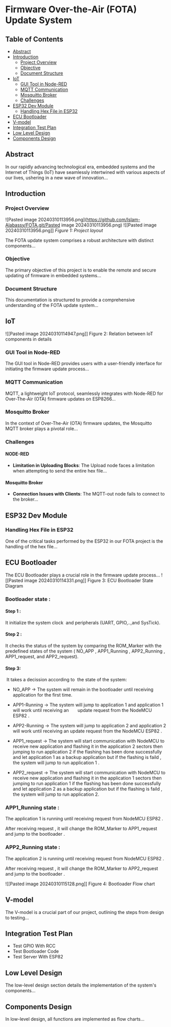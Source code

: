 # Firmware Over-the-Air (FOTA) Update System

## Table of Contents
- [Abstract](#abstract)
- [Introduction](#introduction)
  - [Project Overview](#project-overview)
  - [Objective](#objective)
  - [Document Structure](#document-structure)
- [IoT](#iot)
  - [GUI Tool in Node-RED](#gui-tool-in-node-red)
  - [MQTT Communication](#mqtt-communication)
  - [Mosquitto Broker](#mosquitto-broker)
  - [Challenges](#challenges)
- [ESP32 Dev Module](#esp32-dev-module)
  - [Handling Hex File in ESP32](#handling-hex-file-in-esp32)
- [ECU Bootloader](#ecu-bootloader)
- [V-model](#v-model)
- [Integration Test Plan](#integration-test-plan)
- [Low Level Design](#low-level-design)
- [Components Design](#components-design)

## Abstract

In our rapidly advancing technological era, embedded systems and the Internet of Things (IoT) have seamlessly intertwined with various aspects of our lives, ushering in a new wave of innovation...

## Introduction

### Project Overview
![Pasted image 20240310113956.png](https://github.com/Islam-Alabassy/FOTA.git/Pasted image 20240310113956.png)
  ![[Pasted image 20240310113956.png]]
*Figure 1: Project layout*  

The FOTA update system comprises a robust architecture with distinct components...

### Objective

The primary objective of this project is to enable the remote and secure updating of firmware in embedded systems...

### Document Structure

This documentation is structured to provide a comprehensive understanding of the FOTA update system...

## IoT
![[Pasted image 20240310114947.png]]
Figure 2: Relation between IoT components in details
### GUI Tool in Node-RED

The GUI tool in Node-RED provides users with a user-friendly interface for initiating the firmware update process...

### MQTT Communication

MQTT, a lightweight IoT protocol, seamlessly integrates with Node-RED for Over-The-Air (OTA) firmware updates on ESP8266...

### Mosquitto Broker

In the context of Over-The-Air (OTA) firmware updates, the Mosquitto MQTT broker plays a pivotal role...

### Challenges

#### NODE-RED

- **Limitation in Uploading Blocks**: The Upload node faces a limitation when attempting to send the entire hex file...

#### Mosquitto Broker

- **Connection Issues with Clients**: The MQTT-out node fails to connect to the broker...

## ESP32 Dev Module

### Handling Hex File in ESP32

One of the critical tasks performed by the ESP32 in our FOTA project is the handling of the hex file...

## ECU Bootloader

The ECU Bootloader plays a crucial role in the firmware update process...
![[Pasted image 20240310114331.png]]
Figure 3: ECU Bootloader State Diagram

### Bootloader state :

#### Step 1 :
It initialize the system clock  and peripherals (UART, GPIO,..,and SysTick).

#### Step 2 :
It checks the status of the system by comparing the ROM_Marker with the predefined states of the system ( NO_APP , APP1_Running , APP2_Running , APP1_request, and APP2_request).

#### Step 3:
 It takes a decission according to  the state of the system:

* NO_APP → The system will remain in the bootloader until receiving application for the first time.

* APP1-Running → The system will jump to application 1 and application 1 will work until receiving an       update request from the NodeMCU ESP82 .

* APP2-Running → The system will jump to application 2 and application 2 will work until receiving an update request from the NodeMCU ESP82 .

* APP1_request → The system will start communication with NodeMCU to receive new application and flashing it in the application 2 sectors then jumping to run application 2 if the flashing has been done successfully and let application 1 as a backup application but if the flashing is faild , the system will jump to run application 1 .

* APP2_request → The system will start communication with NodeMCU to receive new application and flashing it in the application 1 sectors then jumping to run application 1 if the flashing has been done successfully and let application 2 as a backup application but if the flashing is faild , the system will jump to run application 2.

### APP1_Running state :

The application 1 is running until receiving request from NodeMCU ESP82 .

After receiving request , it will change the ROM_Marker to APP1_request and jump to the bootloader .

### APP2_Running state :

The application 2 is running until receiving request from NodeMCU ESP82 .

After receiving request , it will change the ROM_Marker to APP2_request and jump to the bootloader .

![[Pasted image 20240310115128.png]]
Figure 4: Bootloader Flow chart

## V-model

The V-model is a crucial part of our project, outlining the steps from design to testing...

## Integration Test Plan

- Test GPIO With RCC
- Test Bootloader Code
- Test Server With ESP82

## Low Level Design

The low-level design section details the implementation of the system's components...

## Components Design

In low-level design, all functions are implemented as flow charts...

